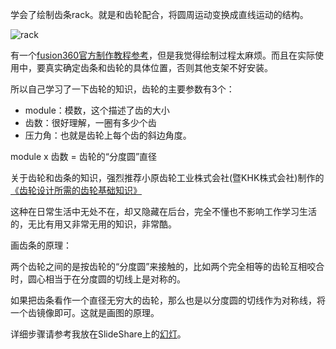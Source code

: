 <!--
.. title: 齿条绘制
.. slug: rack_by_fusion360
.. date: 2019-05-12 8:00 UTC+08:00
.. tags: 
.. category: 3D print
.. link:
.. description:
.. type: text
-->

学会了绘制齿条rack。就是和齿轮配合，将圆周运动变换成直线运动的结构。

![rack](https://i.loli.net/2019/05/12/5cd767b4bdd0f.jpg)

<!-- TEASER_END -->

有一个[fusion360官方制作教程参考](https://knowledge.autodesk.com/support/fusion-360/learn-explore/caas/screencast/Main/Details/a7992d99-5d4d-48c2-b971-a86ba3014608.html)，但是我觉得绘制过程太麻烦。而且在实际使用中，要真实确定齿条和齿轮的具体位置，否则其他支架不好安装。

所以自己学习了一下齿轮的知识，齿轮的主要参数有3个：

* module：模数，这个描述了齿的大小
* 齿数：很好理解，一圈有多少个齿
* 压力角：也就是齿轮上每个齿的斜边角度。

module x 齿数 = 齿轮的“分度圆”直径

关于齿轮和齿条的知识，强烈推荐小原齿轮工业株式会社(暨KHK株式会社)制作的[《齿轮设计所需的齿轮基础知识》](https://khkgears.net/china/gearknowledge/index.html) 

这种在日常生活中无处不在，却又隐藏在后台，完全不懂也不影响工作学习生活的，无比有用又非常无用的知识，非常酷。

画齿条的原理：

两个齿轮之间的是按齿轮的“分度圆”来接触的，比如两个完全相等的齿轮互相咬合时，圆心相当于在分度圆的切线上是对称的。

如果把齿条看作一个直径无穷大的齿轮，那么也是以分度圆的切线作为对称线，将一个齿镜像即可。这就是画图的原理。

详细步骤请参考我放在SlideShare上的[幻灯](https://www.slideshare.net/goldengrape/draw-a-rack-with-fusion-360)。